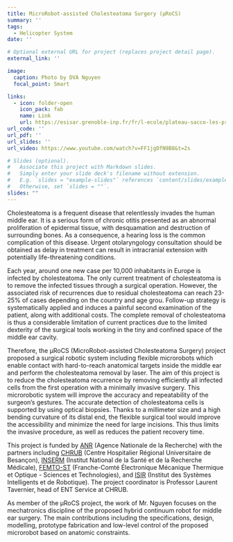 ```yaml
---
title: MicroRobot-assisted Cholesteatoma Surgery (µRoCS)
summary: ''
tags:
  - Helicopter System
date: ''

# Optional external URL for project (replaces project detail page).
external_link: ''

image:
  caption: Photo by DVA Nguyen
  focal_point: Smart

links:
  - icon: folder-open
    icon_pack: fab
    name: Link
    url: https://esisar.grenoble-inp.fr/fr/l-ecole/plateau-sacco-les-projets-d-innovation
url_code: ''
url_pdf: ''
url_slides: ''
url_video: https://www.youtube.com/watch?v=FF1jgDfN9B8&t=2s

# Slides (optional).
#   Associate this project with Markdown slides.
#   Simply enter your slide deck's filename without extension.
#   E.g. `slides = "example-slides"` references `content/slides/example-slides.md`.
#   Otherwise, set `slides = ""`.
slides: ""
---
```


Cholesteatoma is a frequent disease that relentlessly invades the human middle ear. It is a serious form of chronic otitis presented as an abnormal proliferation of epidermal tissue, with desquamation and destruction of surrounding bones. As a consequence, a hearing loss is the common complication of this disease. Urgent otolaryngology consultation should be obtained as delay in treatment can result in intracranial extension with potentially life-threatening conditions.

Each year, around one new case per 10,000 inhabitants in Europe is infected by cholesteatoma. The only current treatment of cholesteatoma is to remove the infected tissues through a surgical operation. However, the associated risk of recurrences due to residual cholesteatoma can reach 23-25% of cases depending on the country and age grou. Follow-up strategy is systematically applied and induces a painful second examination of the patient, along with additional costs. The complete removal of cholesteatoma is thus a considerable limitation of current practices due to the limited dexterity of the surgical tools working in the tiny and confined space of the middle ear cavity.

Therefore, the µRoCS (MicroRobot-assisted Cholesteatoma Surgery) project proposed a surgical robotic system including flexible microrobots which enable contact with hard-to-reach anatomical targets inside the middle ear and perform the cholesteatoma removal by laser. The aim of this project is to reduce the cholesteatoma recurrence by removing efficiently all infected cells from the first operation with a minimally invasive surgery. This microrobotic system will improve the accuracy and repeatability of the surgeon’s gestures. The accurate detection of cholesteatoma cells is supported by using optical biopsies. Thanks to a millimeter size and a high bending curvature of its distal end, the flexible surgical tool would improve the accessibility and minimize the need for large incisions. This thus limits the invasive procedure, as well as reduces the patient recovery time. 

This project is funded by [ANR](https://anr.fr/en/) (Agence Nationale de la Recherche) with the partners including [CHRUB](https://www.chu-besancon.fr/) (Centre Hospitalier Régional Universitaire de Besançon), [INSERM](https://www.inserm.fr/en/home/) (Institut National de la Santé et de la Recherche Médicale), [FEMTO-ST](https://www.femto-st.fr/en) (Franche-Comté Électronique Mécanique Thermique et Optique - Sciences et Technologies), and [ISIR](https://www.isir.upmc.fr/?lang=en) (Institut des Systèmes Intelligents et de Robotique). The project coordinator is Professor Laurent Tavernier, head of ENT Service at CHRUB.

As member of the µRoCS project, the work of Mr. Nguyen focuses on the mechatronics discipline of the proposed hybrid continuum robot for middle ear surgery. The main contributions including the specifications, design, modelling, prototype fabrication and low-level control of the proposed microrobot based on anatomic constraints.
